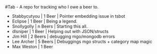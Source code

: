 #Tab - A repo for tracking who I owe a beer to.

- Stabbycutyou | 1 Beer | Pointer embedding issue in tsbot
- Eclipse | 1 Beer | Being a legend.
- Snollygolly | n Beers | Starting this all.
- dlsniper | 1 Beer | Helping out with JSON/structs
- Jim Hill | 2 Beers | debugging mgo/mongodb errors
- Lee Archer | 5 Beers | Debuggings mgo structs + category map magic
- Max Weston | 1 Beer 
